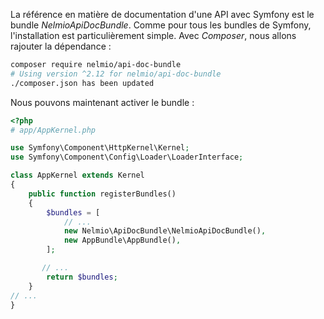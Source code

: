 La référence en matière de documentation d'une API avec Symfony est le bundle *NelmioApiDocBundle*. Comme pour tous les bundles de Symfony, l'installation est particulièrement simple.
Avec *Composer*, nous allons rajouter la dépendance :

```bash
composer require nelmio/api-doc-bundle
# Using version ^2.12 for nelmio/api-doc-bundle
./composer.json has been updated
```
Nous pouvons maintenant activer le bundle :
```php
<?php
# app/AppKernel.php

use Symfony\Component\HttpKernel\Kernel;
use Symfony\Component\Config\Loader\LoaderInterface;

class AppKernel extends Kernel
{
    public function registerBundles()
    {
        $bundles = [
            // ...
            new Nelmio\ApiDocBundle\NelmioApiDocBundle(),
            new AppBundle\AppBundle(),
        ];

       // ...
        return $bundles;
    }
// ...
}
```
